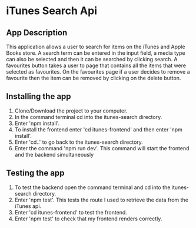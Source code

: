 # iTunes Search Api

## App Description

This application allows a user to search for items on the iTunes and Apple Books store. A search term can be
entered in the input field, a media type can also be selected and then it can be searched by clicking search.
A favourites button takes a user to page that contains all the items that were selected as favourites. On the
favourites page if a user decides to remove a favourite then the item can be removed by clicking on the delete
button.

## Installing the app

1. Clone/Download the project to your computer.
2. In the command terminal cd into the itunes-search directory.
3. Enter 'npm install'.
4. To install the frontend enter 'cd itunes-frontend' and then enter 'npm install'.
5. Enter 'cd..' to go back to the itunes-search directory.
6. Enter the command 'npm run dev'. This command will start the frontend and the backend simultaneously

## Testing the app

1.  To test the backend open the command terminal and cd into the itunes-search directory.
2.  Enter 'npm test'. This tests the route I used to retrieve the data from the iTunes api.
3.  Enter 'cd itunes-frontend' to test the frontend.
4.  Enter 'npm test' to check that my frontend renders correctly.
